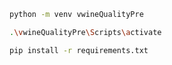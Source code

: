 ```bash
python -m venv vwineQualityPre
```

```bash
.\vwineQualityPre\Scripts\activate
```

```bash
pip install -r requirements.txt
```
